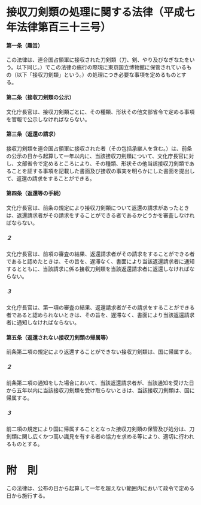 # 接収刀剣類の処理に関する法律（平成七年法律第百三十三号）
#### 第一条（趣旨）
この法律は、連合国占領軍に接収された刀剣類（刀、剣、やり及びなぎなたをいう。以下同じ。）でこの法律の施行の際現に東京国立博物館に保管されているもの（以下「接収刀剣類」という。）の処理につき必要な事項を定めるものとする。
#### 第二条（接収刀剣類の公示）
文化庁長官は、接収刀剣類ごとに、その種類、形状その他文部省令で定める事項を官報で公示しなければならない。
#### 第三条（返還の請求）
接収刀剣類を連合国占領軍に接収された者（その包括承継人を含む。）は、前条の公示の日から起算して一年以内に、当該接収刀剣類について、文化庁長官に対し、文部省令で定めるところにより、その種類、形状その他当該接収刀剣類であることを証する事項を記載した書面及び接収の事実を明らかにした書面を提出して、返還の請求をすることができる。
#### 第四条（返還等の手続）
文化庁長官は、前条の規定により接収刀剣類について返還の請求があったときは、返還請求者がその請求をすることができる者であるかどうかを審査しなければならない。
##### ２
文化庁長官は、前項の審査の結果、返還請求者がその請求をすることができる者であると認めたときは、その旨を、遅滞なく、書面により当該返還請求者に通知するとともに、当該請求に係る接収刀剣類を当該返還請求者に返還しなければならない。
##### ３
文化庁長官は、第一項の審査の結果、返還請求者がその請求をすることができる者であると認められないときは、その旨を、遅滞なく、書面により当該返還請求者に通知しなければならない。
#### 第五条（返還されない接収刀剣類の帰属等）
前条第二項の規定により返還することができない接収刀剣類は、国に帰属する。
##### ２
前条第二項の通知をした場合において、当該返還請求者が、当該通知を受けた日から五年以内に当該接収刀剣類を受け取らないときは、当該接収刀剣類は、国に帰属する。
##### ３
前二項の規定により国に帰属することとなった接収刀剣類の保管及び処分は、刀剣類に関し広くかつ高い識見を有する者の協力を求める等により、適切に行われるものとする。
# 附　則
この法律は、公布の日から起算して一年を超えない範囲内において政令で定める日から施行する。
